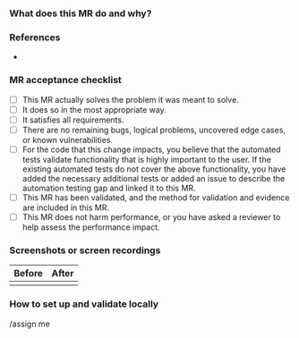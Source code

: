 ### What does this MR do and why?

<!-- Describe in detail what your merge request does and why.

Please keep this description updated with any discussion that takes place so
that reviewers can understand your intent. Keeping the description updated is
especially important if they didn't participate in the discussion.
-->

### References
<!-- Please include cross links to any resources that are relevant to this MR.

This will give reviewers and future readers helpful context to give an efficient review of the changes introduced. 

If no references exist, delete this heading.
-->

- 

### MR acceptance checklist

<!-- To be filled out by the assignee before submitting for review. The purpose of this checklist is to let the reviewers know at a glane what the assignee believes is complete and what they believe still needs work or would like input on, and act as a guideline for review as well as initial development. -->

- [ ] This MR actually solves the problem it was meant to solve.
- [ ] It does so in the most appropriate way. 
- [ ] It satisfies all requirements. 
- [ ] There are no remaining bugs, logical problems, uncovered edge cases, or known vulnerabilities. 
- [ ] For the code that this change impacts, you believe that the automated tests validate functionality that is highly important to the user. If the existing automated tests do not cover the above functionality, you have added the necessary additional tests or added an issue to describe the automation testing gap and linked it to this MR. 
- [ ] This MR has been validated, and the method for validation and evidence are included in this MR.
- [ ] This MR does not harm performance, or you have asked a reviewer to help assess the performance impact.

### Screenshots or screen recordings

<!-- Screenshots are required for UI changes, and strongly recommended for all other merge requests if they create a visible change on the site.

Please include any relevant screenshots or screen recordings that will assist
reviewers and future readers.
-->

| Before | After  |
| ------ | ------ |
|        |        |

<!-- OPTIONAL:
Use this table when providing screenshots at relevant viewport sizes.
Delete table rows that are not relevant to your changes.

| Viewport size   | Before     | After      |
| ----------------| ---------- | ---------- |
| `xs` (<576px)   |            |            |
| `sm` (>=576px)  |            |            |
| `md` (>=768px)  |            |            |
| `lg` (>=992px)  |            |            |
| `xl` (>=1200px) |            |            |
-->

### How to set up and validate locally

<!-- Numbered steps to set up and validate the change are strongly suggested.

Example below:

1. Update dependencies:
   ```bash
   pip install -r backend/requirements.txt
   ```
2. Run the population script:
    ```bash
    python backend/models/population.py
    ```
3. Run the backend server:
    ```bash
    fastapi dev backend/main.py
    ```
4. Navigate on the local instance of the site to /users/, /courses/, /permissions-groups/, or any other of the new get requests added in this MR. You will see raw json of the data in the related table.
-->

/assign me
